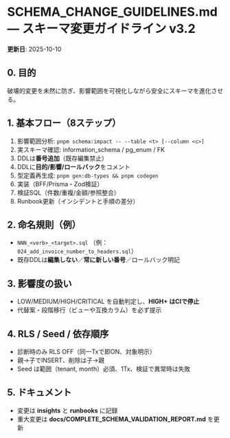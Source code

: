 # SCHEMA_CHANGE_GUIDELINES.md — スキーマ変更ガイドライン v3.2
**更新日**: 2025-10-10

## 0. 目的
破壊的変更を未然に防ぎ、影響範囲を可視化しながら安全にスキーマを進化させる。

## 1. 基本フロー（8ステップ）
1) 影響範囲分析: `pnpm schema:impact -- --table <t> [--column <c>]`  
2) 実スキーマ確認: information_schema / pg_enum / FK  
3) DDLは**番号追加**（既存編集禁止）  
4) DDLに**目的/影響/ロールバック**をコメント  
5) 型定義再生成: `pnpm gen:db-types && pnpm codegen`  
6) 実装（BFF/Prisma・Zod検証）  
7) 検証SQL（件数/重複/金額/参照整合）  
8) Runbook更新（インシデントと手順の差分）

## 2. 命名規則（例）
- `NNN_<verb>_<target>.sql` （例：`024_add_invoice_number_to_headers.sql`）
- 既存DDLは**編集しない**／**常に新しい番号**／ロールバック明記

## 3. 影響度の扱い
- LOW/MEDIUM/HIGH/CRITICAL を自動判定し、**HIGH+ はCIで停止**
- 代替案・段階移行（ビューや互換カラム）を必ず提示

## 4. RLS / Seed / 依存順序
- 診断時のみ RLS OFF（同一Txで即ON、対象明示）
- 親→子でINSERT、削除は子→親
- Seed は範囲（tenant, month）必須、1Tx、検証で異常時は失敗

## 5. ドキュメント
- 変更は **insights** と **runbooks** に記録
- 重大変更は **docs/COMPLETE_SCHEMA_VALIDATION_REPORT.md** を更新
